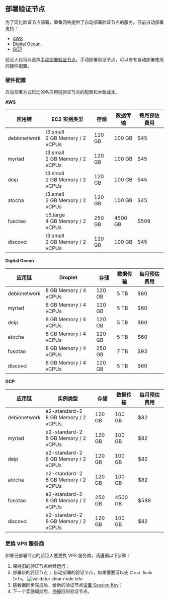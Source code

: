 ## 部署验证节点

为了简化验证节点部署，章鱼网络提供了自动部署验证节点的服务。目前自动部署支持：

* [AWS](./validator-deploy-aws.md)
* [Digital Ocean](./validator-deploy-do.md)
* [GCP](./validator-deploy-gcp.md)

验证人也可以选择[手动部署验证节点](./validator-deploy-manually.md)。手动部署验证节点，可以参考自动部署使用的硬件配置。

### 硬件配置

自动部署方式启动的各应用链验证节点的配置和大致成本。

**AWS**

| 应用链 | EC2 实例类型  | 存储 | 数据传输 | 每月预估费用 |
|------|------|------|------|------|
| debionetwork | t3.small<br/>2 GB Memory / 2 vCPUs | 120 GB | 100 GB | $45 |
| myriad | t3.small<br/>2 GB Memory / 2 vCPUs | 120 GB | 100 GB | $45 |
| deip | t3.small<br/>2 GB Memory / 2 vCPUs | 120 GB | 100 GB | $45 |
| atocha | t3.small<br/>2 GB Memory / 2 vCPUs | 120 GB | 100 GB | $45 |
| fusotao | c5.large<br/>4 GB Memory / 2 vCPUs | 250 GB | 4500 GB | $509 |
| discovol | t3.small<br/>2 GB Memory / 2 vCPUs | 120 GB | 100 GB | $45 |

**Digital Ocean**

| 应用链 | Droplet  | 存储 | 数据传输 | 每月预估费用 |
|------|------|------|------|------|
| debionetwork | 8 GB Memory / 4 vCPUs | 120 GB | 5 TB | $60 |
| myriad | 8 GB Memory / 4 vCPUs | 120 GB | 5 TB | $60 |
| deip | 8 GB Memory / 4 vCPUs | 120 GB | 5 TB | $60 |
| atocha | 8 GB Memory / 4 vCPUs | 120 GB | 5 TB | $60 |
| fusotao | 8 GB Memory / 4 vCPUs  | 250 GB | 7 TB | $93 |
| discovol | 8 GB Memory / 4 vCPUs | 120 GB | 5 TB | $60 |

**GCP**

| 应用链 | 实例类型  | 存储 | 数据传输 | 每月预估费用 |
|------|------|------|------|------|
| debionetwork | e2-standard-2<br/>8 GB Memory / 2 vCPUs | 120 GB | 100 GB | $82 |
| myriad | e2-standard-2<br/>8 GB Memory / 2 vCPUs | 120 GB | 100 GB | $82 |
| deip | e2-standard-2<br/>8 GB Memory / 2 vCPUs | 120 GB | 100 GB | $82 |
| atocha | e2-standard-2<br/>8 GB Memory / 2 vCPUs | 120 GB | 100 GB | $82 |
| fusotao | e2-standard-2<br/>8 GB Memory / 2 vCPUs  | 250 GB | 4500 GB | $588 |
| discovol | e2-standard-2<br/>8 GB Memory / 2 vCPUs | 120 GB | 100 GB | $82 |

### 更换 VPS 服务商

如果已部署节点的验证人要更换 VPS 服务商，请遵循以下步骤：

1. 保持旧的验证节点继续运行；
2. 部署新的验证节点；
自动部署的验证节点，如果需要可以先 `Clear Node Info`。
![validator clear node info](../../images/maintain/validator_clear_nodeinfo.jpg)
3. 链数据同步完成后，给新的验证节点[设置 Session Key](./validator-register.md#设置-session-key)；
4. 下一个奖励周期后，[停掉](./validator-register.md#停止验证节点)旧的验证节点。
